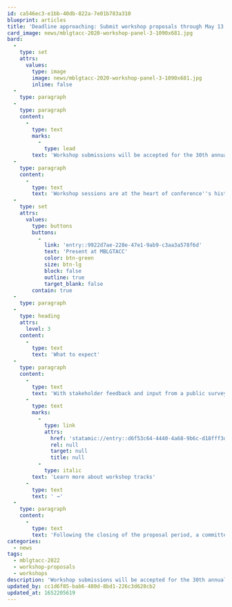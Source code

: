 ```yaml
---
id: ca546ec3-e1bb-40db-822a-7e01b783a310
blueprint: articles
title: 'Deadline approaching: Submit workshop proposals through May 13'
card_image: news/mblgtacc-2020-workshop-panel-3-1090x681.jpg
bard:
  -
    type: set
    attrs:
      values:
        type: image
        image: news/mblgtacc-2020-workshop-panel-3-1090x681.jpg
        inline: false
  -
    type: paragraph
  -
    type: paragraph
    content:
      -
        type: text
        marks:
          -
            type: lead
        text: 'Workshop submissions will be accepted for the 30th annual MBLGTACC through Friday, May 13, 2022 at 11:59 p.m. EDT.'
  -
    type: paragraph
    content:
      -
        type: text
        text: 'Workshop sessions are at the heart of conference''s history and impact, bringing together students and higher ed pros from across the Midwest to learn and grow through the knowledge and experiences of their peers and mentors. We encourage anyone—students, staff, faculty, community organizers, and others—to consider what knowledge and experiences they can thoughtfully and confidently bring to a workshop of attendees, and to submit a proposal. '
  -
    type: set
    attrs:
      values:
        type: buttons
        buttons:
          -
            link: 'entry::9922d7ae-228e-47e1-9ab9-c3aa3a578f6d'
            text: 'Present at MBLGTACC'
            color: btn-green
            size: btn-lg
            block: false
            outline: true
            target_blank: false
        contain: true
  -
    type: paragraph
  -
    type: heading
    attrs:
      level: 3
    content:
      -
        type: text
        text: 'What to expect'
  -
    type: paragraph
    content:
      -
        type: text
        text: 'With stakeholder feedback and input from a public survey, we previously selected and announced the tracks for the 30th annual conference. When you submit your proposal, you''ll be asked if your session should be considered for inclusion in any of the tracks. '
      -
        type: text
        marks:
          -
            type: link
            attrs:
              href: 'statamic://entry::d6f53c64-4440-4a68-9b6c-d18fff3d6834'
              rel: null
              target: null
              title: null
          -
            type: italic
        text: 'Learn more about workshop tracks'
      -
        type: text
        text: ' →'
  -
    type: paragraph
    content:
      -
        type: text
        text: 'Following the closing of the proposal period, a committee comprising students, staff, and advisors will review, rank, and select a slate of workshops for MBLGTACC 2022. Presenters will be notified in mid-July of the status of their proposals, and presenters of accepted workshops will be asked to confirm their intent to present at MBLGTACC and key information about their program.'
categories:
  - news
tags:
  - mblgtacc-2022
  - workshop-proposals
  - workshops
description: 'Workshop submissions will be accepted for the 30th annual MBLGTACC through Friday, May 13, 2022 at 11:59 p.m. EDT. Workshop sessions are at the heart of conference''s history and impact, bringing together students and higher ed pros from across the Midwest to learn and grow through the knowledge and experiences of their peers and mentors.'
updated_by: cc1d6f85-bab6-480d-8bd1-226c3d628cb2
updated_at: 1652205619
---
```

